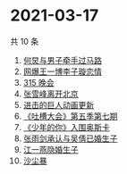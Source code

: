 # 2021-03-17

共 10 条

<!-- BEGIN ZHIHUSEARCH -->
<!-- 最后更新时间 Wed Mar 17 2021 04:09:53 GMT+0800 (China Standard Time) -->
1. [何炅与男子牵手过马路](https://www.zhihu.com/search?q=何炅)
1. [网爆王一博李子璇恋情](https://www.zhihu.com/search?q=王一博李子璇)
1. [315 晚会](https://www.zhihu.com/search?q=315)
1. [张雪峰离开北京](https://www.zhihu.com/search?q=张雪峰)
1. [进击的巨人动画更新](https://www.zhihu.com/search?q=进击的巨人)
1. [《吐槽大会》第五季第七期](https://www.zhihu.com/search?q=吐槽大会)
1. [《少年的你》入围奥斯卡](https://www.zhihu.com/search?q=少年的你)
1. [张雨剑承认与吴倩已婚生子](https://www.zhihu.com/search?q=张雨剑吴倩)
1. [江一燕隐婚生子](https://www.zhihu.com/search?q=江一燕)
1. [沙尘暴](https://www.zhihu.com/search?q=沙尘暴)
<!-- END ZHIHUSEARCH -->
